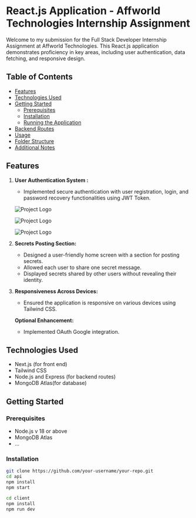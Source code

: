 # React.js Application - Affworld Technologies Internship Assignment

Welcome to my submission for the Full Stack Developer Internship Assignment at Affworld Technologies. This React.js application demonstrates proficiency in key areas, including user authentication, data fetching, and responsive design.

## Table of Contents

- [Features](#features)
- [Technologies Used](#technologies-used)
- [Getting Started](#getting-started)
  - [Prerequisites](#prerequisites)
  - [Installation](#installation)
  - [Running the Application](#running-the-application)
- [Backend Routes](#backend-routes)
- [Usage](#usage)
- [Folder Structure](#folder-structure)
- [Additional Notes](#additional-notes)

## Features

1. **User Authentication System :**
   - Implemented secure authentication with user registration, login, and password recovery functionalities using JWT Token.

   ![Project Logo](https://res.cloudinary.com/djlzfhwqo/image/upload/v1705503344/Screenshot_2024-01-17_201531_fh4ae1.png)
  
   ![Project Logo](https://res.cloudinary.com/djlzfhwqo/image/upload/v1705503371/Screenshot_2024-01-17_201603_ucxacc.png)

    ![Project Logo](https://res.cloudinary.com/djlzfhwqo/image/upload/v1705503378/Screenshot_2024-01-17_201721_pjqkmf.png)


   

2. **Secrets Posting Section:**
   - Designed a user-friendly home screen with a section for posting secrets.
   - Allowed each user to share one secret message.
   - Displayed secrets shared by other users without revealing their identity.

3. **Responsiveness Across Devices:**
   - Ensured the application is responsive on various devices using Tailwind CSS.

   **Optional Enhancement:**
   - Implemented OAuth Google integration.

## Technologies Used

- Next.js (for front end)
- Tailwind CSS
- Node.js and Express (for backend routes)
- MongoDB Atlas(for database)

## Getting Started

### Prerequisites

- Node.js v 18 or above
- MongoDB Atlas
- ...

### Installation

```bash
git clone https://github.com/your-username/your-repo.git
cd api
npm install
npm start

cd client 
npm install
npm run dev
